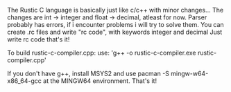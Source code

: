 The Rustic C language is basically just like c/c++ with minor changes...
The changes are int -> integer and float -> decimal, atleast for now.
Parser probably has errors, if i encounter problems i will try to solve them.
You can create .rc files and write "rc code", with keywords integer and decimal
Just write rc code that's it!

To build rustic-c-compiler.cpp:
use: 'g++ -o rustic-c-compiler.exe rustic-compiler.cpp'

If you don't have g++, install MSYS2 and use pacman -S mingw-w64-x86_64-gcc at the MINGW64 environment.
That's it!
